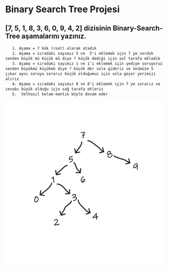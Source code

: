 # Binary Search Tree Projesi
## [7, 5, 1, 8, 3, 6, 0, 9, 4, 2] dizisinin Binary-Search-Tree aşamalarını yazınız.

       1. Aşama = 7 kök (root) olarak atadık
       2. Aşama = sıradaki sayımız 5 ve  5'i eklemek için 7 ye sorduk senden büyük mü küçük mü diye ? küçük dediği için sol tarafa ekledik
       3. Aşama = sıradaki sayımız 1 ve 1'i eklemek için yediye soruyoruz senden büyükmü küçükmü diye ? küçük der sola gideriz ve önümüze 5 çıkar aynı soruyu sorarız küçük olduğumuz için sola geçer yerimizi alırız
       4. Aşama = sıradaki sayımız 8 ve 8'i eklemek için 7 ye sorarız ve cevabı büyük olduğu için sağ tarafa ekleriz
       5.  Velhasıl kelam mantık böyle devam eder

![alt text](Binary_Search_Tree.png)
